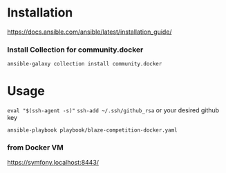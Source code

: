 # Installation
https://docs.ansible.com/ansible/latest/installation_guide/

### Install Collection for community.docker 
`ansible-galaxy collection install community.docker`

# Usage
`eval "$(ssh-agent -s)"`
`ssh-add ~/.ssh/github_rsa` or your desired github key

`ansible-playbook playbook/blaze-competition-docker.yaml`

### from Docker VM
https://symfony.localhost:8443/ 